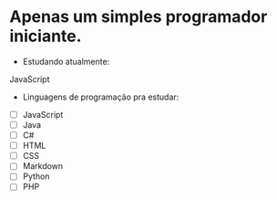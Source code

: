 # Apenas um simples programador iniciante.

* Estudando atualmente:

JavaScript

* Linguagens de programação pra estudar:

* [ ] JavaScript
* [ ] Java
* [ ] C#
* [ ] HTML
* [ ] CSS
* [ ] Markdown
* [ ] Python
* [ ] PHP
